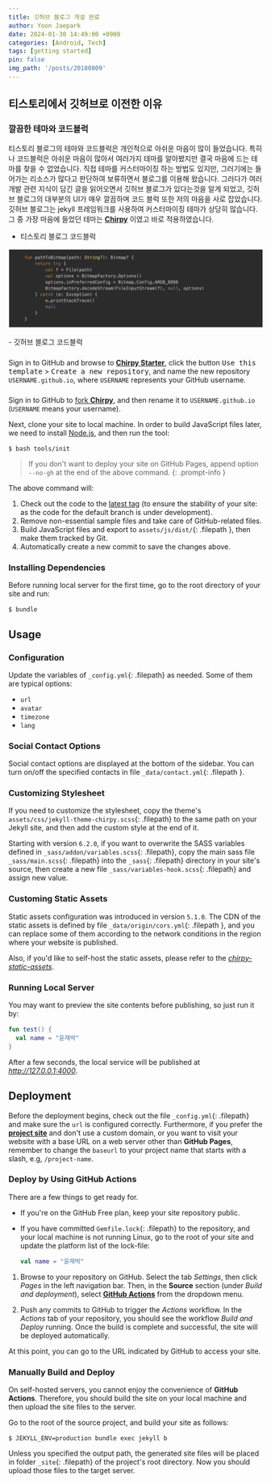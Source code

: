 ```yaml
---
title: 깃허브 블로그 개설 완료
author: Yoon Jaepark
date: 2024-01-30 14:49:00 +0900
categories: [Android, Tech]
tags: [getting started]
pin: false
img_path: '/posts/20180809'
---
```


## 티스토리에서 깃허브로 이전한 이유

### 깔끔한 테마와 코드블럭

티스토리 블로그의 테마와 코드블럭은 개인적으로 아쉬운 마음이 많이 들었습니다. 특히나 코드블럭은 아쉬운 마음이 많아서 여러가지 테마를 알아봤지만 결국 마음에 드는
테마를 찾을 수 없었습니다. 직접 테마를 커스터마이징 하는 방법도 있지만, 그러기에는 들어가는 리소스가 많다고 판단하여 보류하면서 블로그를 이용해 왔습니다.
그러다가 여러 개발 관련 지식이 담긴 글을 읽어오면서 깃허브 블로그가 있다는것을 알게 되었고, 깃허브 블로그의 대부분의 UI가 매우 깔끔하며 코드 블럭 또한 저의
마음을 사로 잡았습니다. 깃허브 블로그는 jekyll 프레임워크를 사용하여 커스터마이징 테마가 상당히 많습니다. 그 중 가장 마음에 들었던 테마는 [**Chirpy**](https://github.com/cotes2020/jekyll-theme-chirpy) 이였고 바로 적용하였습니다.
- 티스토리 블로그 코드블럭
<p>
    <img src="./assets/img/2024_01_30_getting_started/tistory_code_block.png">
</p>
- 깃허브 블로그 코드블럭


###  

Sign in to GitHub and browse to [**Chirpy Starter**][starter], click the button <kbd>Use this template</kbd> > <kbd>Create a new repository</kbd>, and name the new repository `USERNAME.github.io`, where `USERNAME` represents your GitHub username.

### 

Sign in to GitHub to [fork **Chirpy**](https://github.com/cotes2020/jekyll-theme-chirpy/fork), and then rename it to `USERNAME.github.io` (`USERNAME` means your username).

Next, clone your site to local machine. In order to build JavaScript files later, we need to install [Node.js][nodejs], and then run the tool:

```console
$ bash tools/init
```

> If you don't want to deploy your site on GitHub Pages, append option `--no-gh` at the end of the above command.
{: .prompt-info }

The above command will:

1. Check out the code to the [latest tag][latest-tag] (to ensure the stability of your site: as the code for the default branch is under development).
2. Remove non-essential sample files and take care of GitHub-related files.
3. Build JavaScript files and export to `assets/js/dist/`{: .filepath }, then make them tracked by Git.
4. Automatically create a new commit to save the changes above.

### Installing Dependencies

Before running local server for the first time, go to the root directory of your site and run:

```console
$ bundle
```

## Usage

### Configuration

Update the variables of `_config.yml`{: .filepath} as needed. Some of them are typical options:

- `url`
- `avatar`
- `timezone`
- `lang`

### Social Contact Options

Social contact options are displayed at the bottom of the sidebar. You can turn on/off the specified contacts in file `_data/contact.yml`{: .filepath }.

### Customizing Stylesheet

If you need to customize the stylesheet, copy the theme's `assets/css/jekyll-theme-chirpy.scss`{: .filepath} to the same path on your Jekyll site, and then add the custom style at the end of it.

Starting with version `6.2.0`, if you want to overwrite the SASS variables defined in `_sass/addon/variables.scss`{: .filepath}, copy the main sass file `_sass/main.scss`{: .filepath} into the `_sass`{: .filepath} directory in your site's source, then create a new file `_sass/variables-hook.scss`{: .filepath} and assign new value.

### Customing Static Assets

Static assets configuration was introduced in version `5.1.0`. The CDN of the static assets is defined by file `_data/origin/cors.yml`{: .filepath }, and you can replace some of them according to the network conditions in the region where your website is published.

Also, if you'd like to self-host the static assets, please refer to the [_chirpy-static-assets_](https://github.com/cotes2020/chirpy-static-assets#readme).

### Running Local Server

You may want to preview the site contents before publishing, so just run it by:

```kotlin
fun test() {
  val name = "윤재박"
}
```

After a few seconds, the local service will be published at _<http://127.0.0.1:4000>_.

## Deployment

Before the deployment begins, check out the file `_config.yml`{: .filepath} and make sure the `url` is configured correctly. Furthermore, if you prefer the [**project site**](https://help.github.com/en/github/working-with-github-pages/about-github-pages#types-of-github-pages-sites) and don't use a custom domain, or you want to visit your website with a base URL on a web server other than **GitHub Pages**, remember to change the `baseurl` to your project name that starts with a slash, e.g, `/project-name`.

### Deploy by Using GitHub Actions

There are a few things to get ready for.

- If you're on the GitHub Free plan, keep your site repository public.
- If you have committed `Gemfile.lock`{: .filepath} to the repository, and your local machine is not running Linux, go to the root of your site and update the platform list of the lock-file:

  ```kotlin
  val name = "윤재박"
  ```

1. Browse to your repository on GitHub. Select the tab _Settings_, then click _Pages_ in the left navigation bar. Then, in the **Source** section (under _Build and deployment_), select [**GitHub Actions**][pages-workflow-src] from the dropdown menu.  

2. Push any commits to GitHub to trigger the _Actions_ workflow. In the _Actions_ tab of your repository, you should see the workflow _Build and Deploy_ running. Once the build is complete and successful, the site will be deployed automatically.

At this point, you can go to the URL indicated by GitHub to access your site.

### Manually Build and Deploy

On self-hosted servers, you cannot enjoy the convenience of **GitHub Actions**. Therefore, you should build the site on your local machine and then upload the site files to the server.

Go to the root of the source project, and build your site as follows:

```console
$ JEKYLL_ENV=production bundle exec jekyll b
```

Unless you specified the output path, the generated site files will be placed in folder `_site`{: .filepath} of the project's root directory. Now you should upload those files to the target server.

[nodejs]: https://nodejs.org/
[starter]: https://github.com/cotes2020/chirpy-starter
[pages-workflow-src]: https://docs.github.com/en/pages/getting-started-with-github-pages/configuring-a-publishing-source-for-your-github-pages-site#publishing-with-a-custom-github-actions-workflow
[latest-tag]: https://github.com/cotes2020/jekyll-theme-chirpy/tags
